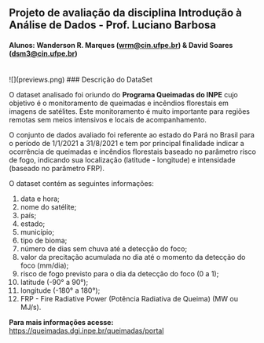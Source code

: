 ## Projeto de avaliação da disciplina Introdução à Análise de Dados - Prof. Luciano Barbosa
#### Alunos: Wanderson R. Marques (wrm@cin.ufpe.br) & David Soares (dsm3@cin.ufpe.br)

<br />
![](previews.png)
### Descrição do DataSet

<br />

O dataset analisado foi oriundo do **Programa Queimadas do INPE** cujo objetivo é o monitoramento de queimadas e incêndios florestais em imagens de satélites. Este monitoramento é muito importante para regiões remotas sem meios intensivos e locais de acompanhamento.

O conjunto de dados avaliado foi referente ao estado do Pará no Brasil para o período de 1/1/2021 a 31/8/2021 e tem por principal finalidade indicar a ocorrência de queimadas e incêndios florestais baseado no parâmetro risco de fogo, indicando sua localização (latitude - longitude) e intensidade (baseado no parâmetro FRP).

O dataset contém as seguintes informações: 

1. data e hora;
2. nome do satélite;
3. país;
4. estado;
5. município;
6. tipo de bioma;
7. número de dias sem chuva até a detecção do foco;
8. valor da precitação acumulada no dia até o momento da detecção do foco (mm/dia);
9. risco de fogo previsto para o dia da detecção do foco (0 a 1);
10. latitude (-90° a 90°);
11. longitude (-180° a 180°);
12. FRP - Fire Radiative Power (Potência Radiativa de Queima) (MW ou MJ/s).

**Para mais informações acesse:** https://queimadas.dgi.inpe.br/queimadas/portal
